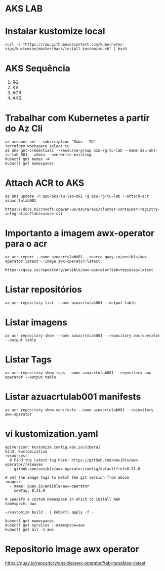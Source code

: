 # AKS LAB

# Instalar kustomize local #
```
curl -s "https://raw.githubusercontent.com/kubernetes-sigs/kustomize/master/hack/install_kustomize.sh" | bash
```

# AKS Sequência #

1. RG
2. KV
3. ACR
4. AKS

# Trabalhar com Kubernetes a partir do Az Cli #
```
az account set --subscription "Subs - TU"
terraform workspace select tu
az aks get-credentials --resource-group azu-rg-tu-lab --name azu-aks-tu-lab-001 --admin --overwrite-existing
kubectl get nodes -A
kubectl get namespaces
```

# Attach ACR to AKS #
```
az aks update -n azu-aks-tu-lab-001 -g azu-rg-tu-lab --attach-acr azuacrtulab001

https://docs.microsoft.com/en-us/azure/aks/cluster-container-registry-integration?tabs=azure-cli
```

# Importanto a imagem awx-operator para o acr #
```
az acr import --name azuacrtulab001 --source quay.io/ansible/awx-operator:latest --image awx-operator:latest

https://quay.io/repository/ansible/awx-operator?tab=tags&tag=latest
```

# Listar repositórios #
```
az acr repository list --name azuacrtulab001 --output table
```

# Listar imagens #
```
az acr repository show --name azuacrtulab001 --repository awx-operator --output table
```

# Listar Tags #
```
az acr repository show-tags --name azuacrtulab001 --repository awx-operator --output table
```

# Listar azuacrtulab001 manifests #
``` 
az acr repository show-manifests --name azuacrtulab001 --repository awx-operator
```

# vi kustomization.yaml #
```
apiVersion: kustomize.config.k8s.io/v1beta1
kind: Kustomization
resources:
  # Find the latest tag here: https://github.com/ansible/awx-operator/releases
  - github.com/ansible/awx-operator/config/default?ref=0.21.0

# Set the image tags to match the git version from above
images:
  - name: quay.io/ansible/awx-operator
    newTag: 0.21.0

# Specify a custom namespace in which to install AWX
namespace: awx
```
```
~/kustomize build . | kubectl apply -f -

kubectl get namespaces
kubectl get services --namespace=awx
kubectl get all -n awx
```

# Repositorio image awx operator #
https://quay.io/repository/ansible/awx-operator?tab=tags&tag=latest